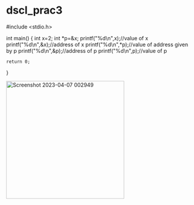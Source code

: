 # dscl_prac3
#include <stdio.h>

int main()
{
    int x=2;
    int *p=&x;
    printf("%d\n",x);//value of x
    printf("%d\n",&x);//address of x
    printf("%d\n",*p);//value of address given by p
    printf("%d\n",&p);//address of p
    printf("%d\n",p);//value of p

    return 0;
}

<img width="318" alt="Screenshot 2023-04-07 002949" src="https://user-images.githubusercontent.com/124857385/230707627-ccaa4af0-b76d-4629-914d-90cb3ede7d2f.png">
